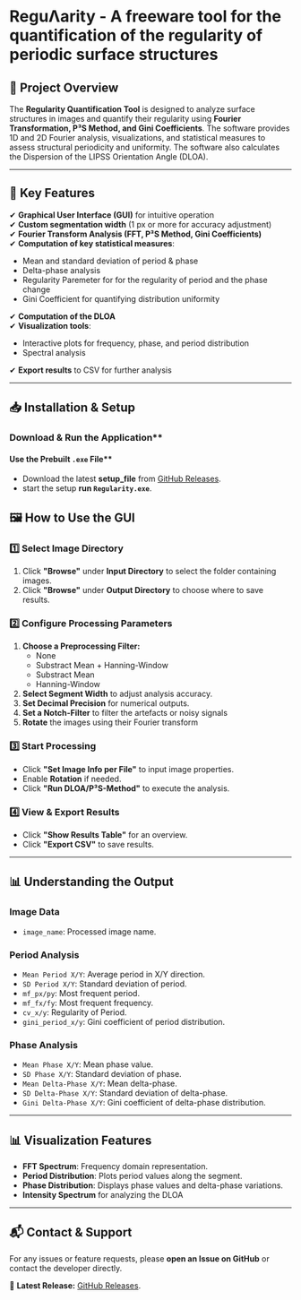 # **ReguΛarity - A freeware tool for the quantification of the regularity of periodic surface structures**

## **📌 Project Overview**
The **Regularity Quantification Tool** is designed to analyze surface structures in images and quantify their regularity using **Fourier Transformation, P³S Method, and Gini Coefficients**. The software provides 1D and 2D Fourier analysis, visualizations, and statistical measures to assess structural periodicity and uniformity. The software also calculates the Dispersion of the LIPSS Orientation Angle (DLOA).

---

## **🚀 Key Features**
✔ **Graphical User Interface (GUI)** for intuitive operation  
✔ **Custom segmentation width** (1 px or more for accuracy adjustment)  
✔ **Fourier Transform Analysis (FFT, P³S Method, Gini Coefficients)**  
✔ **Computation of key statistical measures**:
  - Mean and standard deviation of period & phase
  - Delta-phase analysis
  - Regularity Paremeter for for the regularity of period and the phase change
  - Gini Coefficient for quantifying distribution uniformity

✔ **Computation of the DLOA**  
✔ **Visualization tools**:
  - Interactive plots for frequency, phase, and period distribution
  - Spectral analysis
    
✔ **Export results** to CSV for further analysis  

---

## **📥 Installation & Setup**

###  Download & Run the Application**
#### Use the Prebuilt `.exe` File**
- Download the latest **setup_file** from [GitHub Releases](https://github.com/fs-ericr/Regularity---Quantification-of-the-Regularity-of-surface-structures/releases).
- start the setup **run `Regularity.exe`**.

## **🖼 How to Use the GUI**

### **1️⃣ Select Image Directory**
1. Click **"Browse"** under **Input Directory** to select the folder containing images.
2. Click **"Browse"** under **Output Directory** to choose where to save results.

### **2️⃣ Configure Processing Parameters**
1. **Choose a Preprocessing Filter:**
   - None
   - Substract Mean + Hanning-Window
   - Substract Mean
   - Hanning-Window
2. **Select Segment Width** to adjust analysis accuracy.
3. **Set Decimal Precision** for numerical outputs.
4. **Set a Notch-Filter** to filter the artefacts or noisy signals
5. **Rotate** the images using their Fourier transform 

### **3️⃣ Start Processing**
- Click **"Set Image Info per File"** to input image properties.
- Enable **Rotation** if needed.
- Click **"Run DLOA/P³S-Method"** to execute the analysis.

### **4️⃣ View & Export Results**
- Click **"Show Results Table"** for an overview.
- Click **"Export CSV"** to save results.

---

## **📊 Understanding the Output**

### **Image Data**
- `image_name`: Processed image name.

### **Period Analysis**
- `Mean Period X/Y`: Average period in X/Y direction.
- `SD Period X/Y`: Standard deviation of period.
- `mf_px/py`: Most frequent period.
- `mf_fx/fy`: Most frequent frequency.
- `cv_x/y`: Regularity of Period.
- `gini_period_x/y`: Gini coefficient of period distribution.

### **Phase Analysis**
- `Mean Phase X/Y`: Mean phase value.
- `SD Phase X/Y`: Standard deviation of phase.
- `Mean Delta-Phase X/Y`: Mean delta-phase.
- `SD Delta-Phase X/Y`: Standard deviation of delta-phase.
- `Gini Delta-Phase X/Y`: Gini coefficient of delta-phase distribution.

---

## **📊 Visualization Features**
- **FFT Spectrum**: Frequency domain representation.
- **Period Distribution**: Plots period values along the segment.
- **Phase Distribution**: Displays phase values and delta-phase variations.
- **Intensity Spectrum** for analyzing the DLOA

---

## **📬 Contact & Support**
For any issues or feature requests, please **open an Issue on GitHub** or contact the developer directly.

📌 **Latest Release:** [GitHub Releases](https://github.com/fs-ericr/Regularity---Quantification-of-the-Regularity-of-surface-structures/releases).

